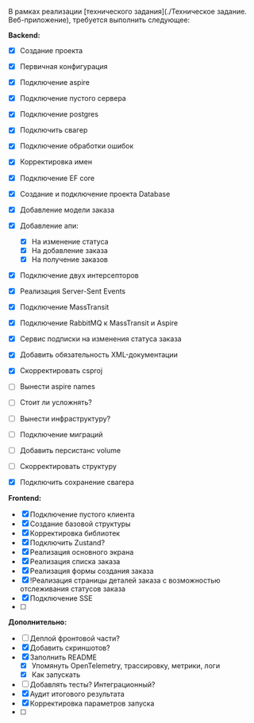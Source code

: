 В рамках реализации [технического задания](./Техническое задание. Веб-приложение), требуется выполнить следующее:

**Backend:**
- [x] Создание проекта
- [x] Первичная конфигурация
- [x] Подключение aspire
- [x] Подключение пустого сервера
- [x] Подключение postgres
- [x] Подключить свагер
- [x] Подключение обработки ошибок
- [x] Корректировка имен
- [x] Подключение EF core
- [x] Создание и подключение проекта Database
- [x] Добавление модели заказа 
- [x] Добавление апи:
	- [x] На изменение статуса
	- [x] На добавление заказа
	- [x] На получение заказов
- [x] Подключение двух интерсепторов
- [x] Реализация Server-Sent Events
- [x] Подключение MassTransit
- [x] Подключение RabbitMQ к MassTransit и Aspire
- [x] Сервис подписки на изменения статуса заказа
- [x] Добавить обязательность XML-документации
- [x] Скорректировать csproj
- [ ] Вынести aspire names
- [ ] Стоит ли усложнять?
- [ ] Вынести инфраструктуру?
- [ ] Подключение миграций
- [ ] Добавить персистанс volume
- [ ] Скорректировать структуру
- [x] Подключить сохранение свагера


**Frontend:**
- [x] Подключение пустого клиента
- [x] Создание базовой структуры
- [x] Корректировка библиотек
- [x] Подключить Zustand?
- [x] Реализация основного экрана
- [x] Реализация списка заказа
- [x] Реализация формы создания заказа
- [x] !Реализация страницы деталей заказа с возможностью отслеживания статусов заказа
- [x] Подключение SSE
- [ ] 

**Дополнительно:**
- [ ] Деплой фронтовой части?
- [x] Добавить скриншотов?
- [x] Заполнить README
	- [x] Упомянуть OpenTelemetry, трассировку, метрики, логи
	- [x] Как запускать
- [ ] Добавлять тесты? Интеграционный?
- [x] Аудит итогового результата
- [x] Корректировка параметров запуска
- [ ] 